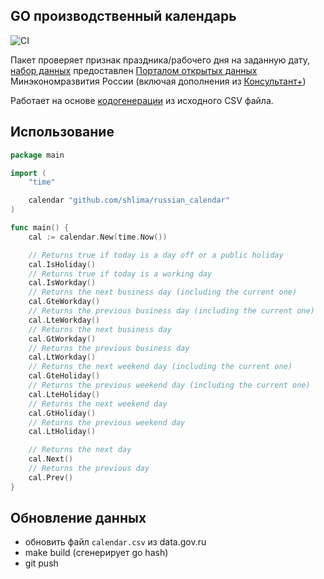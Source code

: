## GO производственный календарь

![CI](https://github.com/shlima/russian_calendar/actions/workflows/test.yml/badge.svg)

Пакет проверяет признак праздника/рабочего дня на заданную дату,
[набор данных](https://github.com/shlima/russian_calendar/blob/master/calendar.csv)
предоставлен [Порталом открытых данных](https://data.gov.ru/opendata/7708660670-proizvcalendar)
Минэкономразвития России (включая дополнения
из [Консультант+](http://www.consultant.ru/law/ref/calendar/proizvodstvennye/))

Работает на основе [кодогенерации](https://github.com/shlima/russian_calendar/blob/master/bin/build.rb) из исходного CSV файла.

## Использование

```go
package main

import (
	"time"

	calendar "github.com/shlima/russian_calendar"
)

func main() {
	cal := calendar.New(time.Now())

	// Returns true if today is a day off or a public holiday 
	cal.IsHoliday()
	// Returns true if today is a working day
	cal.IsWorkday()
	// Returns the next business day (including the current one)
	cal.GteWorkday()
	// Returns the previous business day (including the current one)
	cal.LteWorkday()
	// Returns the next business day
	cal.GtWorkday()
	// Returns the previous business day
	cal.LtWorkday()
	// Returns the next weekend day (including the current one)
	cal.GteHoliday()
	// Returns the previous weekend day (including the current one)
	cal.LteHoliday()
	// Returns the next weekend day
	cal.GtHoliday()
	// Returns the previous weekend day
	cal.LtHoliday()

	// Returns the next day
	cal.Next()
	// Returns the previous day
	cal.Prev()
}
```

## Обновление данных

* обновить файл `calendar.csv` из data.gov.ru
* make build (сгенерирует go hash)
* git push

